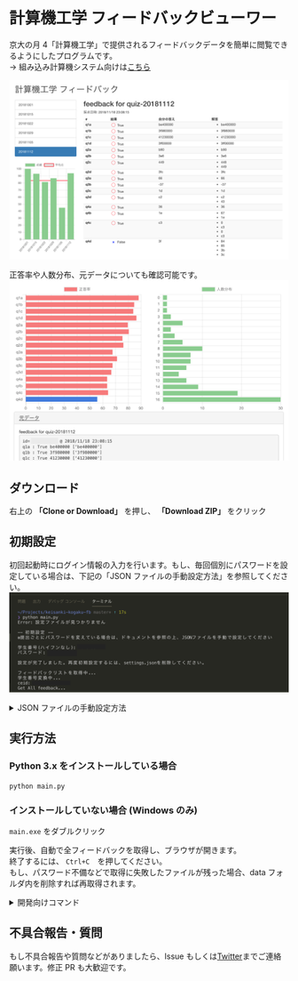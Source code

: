 # 計算機工学 フィードバックビューワー

京大の月 4「計算機工学」で提供されるフィードバックデータを簡単に閲覧できるようにしたプログラムです。  
-> 組み込み計算機システム向けは[こちら](https://github.com/dora1998/Keisanki-Kogaku-FBViewer/tree/cs19)

![Main Image](./img/main1.png)

正答率や人数分布、元データについても確認可能です。
![Main Image 2](./img/main2.png)

## ダウンロード

右上の **「Clone or Download」** を押し、 **「Download ZIP」** をクリック

## 初期設定

初回起動時にログイン情報の入力を行います。もし、毎回個別にパスワードを設定している場合は、下記の「JSON ファイルの手動設定方法」を参照してください。
![Init Image 2](./img/init_settings.png)

<details>
<summary>JSON ファイルの手動設定方法</summary>

- `settings.sample.json` を `settings.json` にリネーム
- `student_num`と `password` を記入(変換の必要はありません)
- もし個別でパスワードを設定している場合は、以下のような形式で挿入

```
    "password_each": {
        "日付(ex.20181001)": "個別のパスワード"
    },
```

</details>

## 実行方法

### Python 3.x をインストールしている場合

```
python main.py
```

### インストールしていない場合 (Windows のみ)

`main.exe` をダブルクリック

実行後、自動で全フィードバックを取得し、ブラウザが開きます。  
終了するには、 `Ctrl+C`　を押してください。  
もし、パスワード不備などで取得に失敗したファイルが残った場合、data フォルダ内を削除すれば再取得されます。

<details>
<summary>開発向けコマンド</summary>

### テスト

`main.py` があるディレクトリにて、

```
python -m tests.test_main
```

</details>

## 不具合報告・質問

もし不具合報告や質問などがありましたら、Issue もしくは[Twitter](https://twitter.com/d0ra1998)までご連絡願います。修正 PR も大歓迎です。
